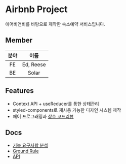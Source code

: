 # Airbnb Project

에어비앤비를 바탕으로 제작한 숙소예약 서비스입니다.

## Member

| 분야 |   이름    |
| :--: | :-------: |
|  FE  | Ed, Reese |
|  BE  |   Solar   |

## Features

- Context API + useReducer를 통한 상태관리
- styled-components로 재사용 가능한 디자인 시스템 제작
- 페어 프로그래밍과 [상호 코드리뷰](https://github.com/codesquad-member-2020/airbnb-09/pull/57)

## Docs 

- [기능 요구사항 분석](https://docs.google.com/spreadsheets/d/17Vinizb4FA0_Ajy5CBmJIfiCGNk2wVTBXQAyy6gRgxs/edit?ts=5ec224c5#gid=0)
- [Ground Rule](https://github.com/codesquad-member-2020/airbnb-09/wiki/%EA%B7%B8%EB%9D%BC%EC%9A%B4%EB%93%9C-%EB%A3%B0)
- [API](https://github.com/codesquad-member-2020/airbnb-09/wiki/REQUEST-&-RESPONSE-API)

